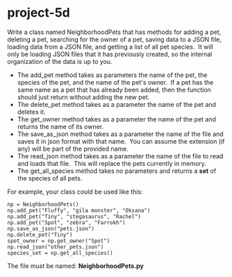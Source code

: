 # project-5d

Write a class named NeighborhoodPets that has methods for adding a pet, deleting a pet, searching for the owner of a pet, saving data to a JSON file, loading data from a JSON file, and getting a list of all pet species.  It will only be loading JSON files that it has previously created, so the internal organization of the data is up to you. 
* The add_pet method takes as parameters the name of the pet, the species of the pet, and the name of the pet's owner.  If a pet has the same name as a pet that has already been added, then the function should just return without adding the new pet. 
* The delete_pet method takes as a parameter the name of the pet and deletes it.
* The get_owner method takes as a parameter the name of the pet and returns the name of its owner.
* The save_as_json method takes as a parameter the name of the file and saves it in json format with that name.  You can assume the extension (if any) will be part of the provided name. 
* The read_json method takes as a parameter the name of the file to read and loads that file.  This will replace the pets currently in memory.
* The get_all_species method takes no parameters and returns a **set** of the species of all pets.

For example, your class could be used like this:
```
np = NeighborhoodPets()
np.add_pet("Fluffy", "gila monster", "Oksana")
np.add_pet("Tiny", "stegasaurus", "Rachel")
np.add_pet("Spot", "zebra", "Farrokh")
np.save_as_json("pets.json")
np.delete_pet("Tiny")
spot_owner = np.get_owner("Spot")
np.read_json("other_pets.json")
species_set = np.get_all_species()
```

The file must be named: **NeighborhoodPets.py**
